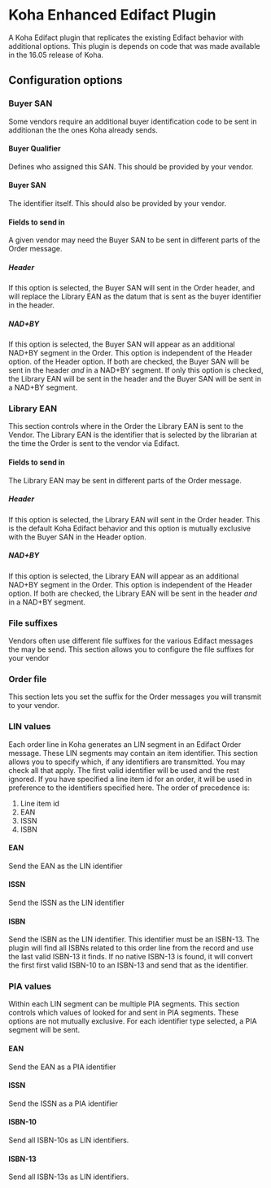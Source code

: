 # Koha Enhanced Edifact Plugin

A Koha Edifact plugin that replicates the existing Edifact behavior with additional options. 
This plugin is depends on code that was made available in the 16.05 release of Koha.

## Configuration options

### Buyer SAN

Some vendors require an additional buyer identification code to be sent in additionan the the ones Koha already sends.

#### Buyer Qualifier

Defines who assigned this SAN. This should be provided by your vendor.

#### Buyer SAN

The identifier itself. This should also be provided by your vendor.

#### Fields to send in

A given vendor may need the Buyer SAN to be sent in different parts of the Order message.

##### Header

If this option is selected, the Buyer SAN will sent in the Order header, and will replace the Library EAN as the datum that 
is sent as the buyer identifier in the header.

##### NAD+BY

If this option is selected, the Buyer SAN will appear as an additional NAD+BY segment in the Order. This option is independent of the Header option.
of the Header option. If both are checked, the Buyer SAN will be sent in the header *and* in a NAD+BY segment. If only this
option is checked, the Library EAN will be sent in the header and the Buyer SAN will be sent in a NAD+BY segment.

### Library EAN

This section controls where in the Order the Library EAN is sent to the Vendor.
The Library EAN is the identifier that is selected by the librarian at the time the Order is sent to the vendor via Edifact.

#### Fields to send in

The Library EAN may be sent in different parts of the Order message.

##### Header

If this option is selected, the Library EAN will sent in the Order header.
This is the default Koha Edifact behavior and this option is mutually exclusive with the Buyer SAN in the Header option.

##### NAD+BY

If this option is selected, the Library EAN will appear as an additional NAD+BY segment in the Order.
This option is independent of the Header option. 
If both are checked, the Library EAN will be sent in the header *and* in a NAD+BY segment.

### File suffixes

Vendors often use different file suffixes for the various Edifact messages the may be send.
This section allows you to configure the file suffixes for your vendor

### Order file

This section lets you set the suffix for the Order messages you will transmit to your vendor.

### LIN values

Each order line in Koha generates an LIN segment in an Edifact Order message.
These LIN segments may contain an item identifier.
This section allows you to specify which, if any identifiers are transmitted.
You may check all that apply.
The first valid identifier will be used and the rest ignored.
If you have specified a line item id for an order, it will be used in preference to the identifiers specified here.
The order of precedence is:
1. Line item id
2. EAN
3. ISSN
4. ISBN

#### EAN

Send the EAN as the LIN identifier

#### ISSN

Send the ISSN as the LIN identifier

#### ISBN

Send the ISBN as the LIN identifier.
This identifier must be an ISBN-13.
The plugin will find all ISBNs related to this order line from the record and use the last valid ISBN-13 it finds.
If no native ISBN-13 is found, it will convert the first first valid ISBN-10 to an ISBN-13 and send that as the identifier.

### PIA values

Within each LIN segment can be multiple PIA segments.
This section controls which values of looked for and sent in PIA segments.
These options are not mutually exclusive. For each identifier type selected, a PIA segment will be sent.

#### EAN

Send the EAN as a PIA identifier

#### ISSN

Send the ISSN as a PIA identifier

#### ISBN-10

Send all ISBN-10s as LIN identifiers.

#### ISBN-13

Send all ISBN-13s as LIN identifiers.
